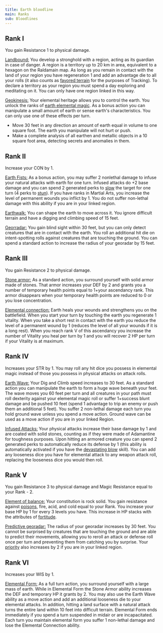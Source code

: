 ```yaml
---
title: Earth bloodline
main: Ranks
sub: Bloodlines
---
```


## Rank I

You gain Resistance 1 to physical damage. 

<u>Landbound:</u> You develop a stronghold with a region, acting as its guardian in case of danger. A region is a territory up to 20 km in area, equivalent to a hexagon on the Raldamain map. As long as you remain in contact with the land of your region you have regeneration 1 and add an advantage die to all your rolls (it also counts as [favored terrain](https://raldamain.com/rules/Rangos/Combate/rastrear.html#rango-i) for the purposes of Tracking). To declare a territory as your region you must spend a day exploring and meditating on it. You can only have one region linked in this way.

<u>Geokinesis:</u> Your elemental heritage allows you to control the earth. You unlock the ranks of [earth elemental magic](https://raldamain.com/rules/Rangos/Elementalismo/magia%20de%20tierra.html). As a bonus action you can manipulate a small amount of earth or sense earth's characteristics. You can only use one of these effects per turn.

- Move 30 feet in any direction an amount of earth equal in volume to one square foot. The earth you manipulate will not hurt or push. 
- Make a complete analysis of all earthen and metallic objects in a 10 square foot area, detecting secrets and anomalies in them.

## Rank II

Increase your CON by 1.

<u>Earth Fists:</u> As a bonus action, you may suffer 2 nonlethal damage to infuse your natural attacks with earth for one turn. Infused attacks do +2 base damage and you can spend 2 generated perks to [slow](https://raldamain.com/rules/Reglas%20principales/Efectos%20de%20estado.html#ralentizada) the target for one turn (4 perks to [stun](https://raldamain.com/rules/Reglas%20principales/Efectos%20de%20estado.html#aturdida)). If you have ranks in Martial Arts, you increase the level of permanent wounds you inflict by 1. You do not suffer non-lethal damage with this ability if you are in your linked region.

<u>Earthwalk:</u> You can shape the earth to move across it. You ignore difficult terrain and have a digging and climbing speed of 15 feet.

<u>Georradar:</u> You gain blind sight within 30 feet, but you can only detect creatures that are in contact with the earth. You roll an additional hit die on intent-spotting rolls against creatures that are touching the ground. You can spend a standard action to increase the radius of your georadar by 15 feet.

## Rank III 

You gain Resistance 2 to physical damage. 

<u>Stone armor:</u> As a standard action, you surround yourself with solid armor made of stones. That armor increases your DEF by 2 and grants you a number of temporary health points equal to 1+your ascendancy rank. This armor disappears when your temporary health points are reduced to 0 or you lose concentration.

<u>Elemental connection:</u> Earth heals your wounds and strengthens you on the battlefield. When you start your turn by touching the earth you regenerate 1 vitality. When you take a short rest in contact with the earth you reduce the level of a permanent wound by 1 (reduces the level of all your wounds if it is a long rest). When you reach rank V of this ascendancy you increase the number of Vitality you heal per turn by 1 and you will recover 2 HP per turn if your Vitality is at maximum.

## Rank IV 

Increases your STR by 1. You may roll any hit dice you possess in elemental magic instead of those you possess in physical attacks on attack rolls.

<u>Earth Wave:</u> Your Dig and Climb speed increases to 30 feet. As a standard action you can manipulate the earth to form a huge wave beneath your feet. The wave moves you 60 feet per turn and all creatures in your path must roll dexterity against your elemental magic roll or suffer 1+success blunt damage and be pushed 10 feet (spend 1 advantage to trip an enemy or push them an additional 5 feet). You suffer 2 non-lethal damage each turn you hold ground wave unless you spend a move action. Ground wave can be used as a move action if you are in your linked Region.

<u>Infused Attacks:</u> Your physical attacks increase their base damage by 1 and are coated with solid stones, counting as if they were made of Adamantine for toughness purposes. Upon hitting an armored creature you can spend 2 generated perks to automatically reduce its defense by 1 (this ability is automatically activated if you have the [devastating blow](https://raldamain.com/rules/Rangos/Armas/artes%20marciales.html#rango-iv) skill). You can add any looseness dice you have for elemental attack to any weapon attack roll, replacing the looseness dice you would then roll.

## Rank V

You gain Resistance 3 to physical damage and Magic Resistance equal to your Rank - 2.

<u>Element of balance:</u> Your constitution is rock solid. You gain resistance against [poisons](https://raldamain.com/rules/Reglas%20adicionales/venenos_enfermedades.html#venenos), fire, acid, and cold equal to your Rank. You increase your base HP by 1 for every 3 levels you have. This increase in HP stacks with the attributes of [fortitude](https://raldamain.com/rules/Rangos/Combate/fortitud.html).

<u>Predictive georadar:</u> The radius of your georadar increases by 30 feet. You cannot be surprised by creatures that are touching the ground and are able to predict their movements, allowing you to reroll an attack or defense roll once per turn and preventing them from catching you by surprise. Your [priority](https://raldamain.com/rules/Reglas%20principales/prioridad.html) also increases by 2 if you are in your linked region.

## Rank VI

Increases your WIS by 1.

<u>Elemental Form:</u> As a full turn action, you surround yourself with a large mass of earth. While in Elemental Form the Stone Armor ability increases the DEF and temporary HP it grants by 2. You may also use the Earth Wave ability as a move action and add an additional looseness die to your elemental attacks. In addition, hitting a land surface with a natural attack turns the entire land within 10 feet into difficult terrain. Elemental Form ends immediately if you spend a turn suspended in midair or are incapacitated. Each turn you maintain elemental form you suffer 1 non-lethal damage and lose the Elemental Connection ability.